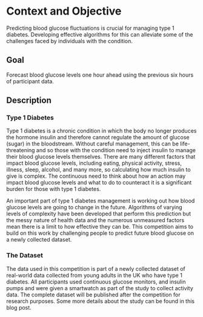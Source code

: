 # Context and Objective

Predicting blood glucose fluctuations is crucial for managing type 1 diabetes. Developing effective algorithms for this can alleviate some of the challenges faced by individuals with the condition.

## Goal

Forecast blood glucose levels one hour ahead using the previous six hours of participant data.

## Description

### Type 1 Diabetes

Type 1 diabetes is a chronic condition in which the body no longer produces the hormone insulin and therefore cannot regulate the amount of glucose (sugar) in the bloodstream. Without careful management, this can be life-threatening and so those with the condition need to inject insulin to manage their blood glucose levels themselves. There are many different factors that impact blood glucose levels, including eating, physical activity, stress, illness, sleep, alcohol, and many more, so calculating how much insulin to give is complex. The continuous need to think about how an action may impact blood glucose levels and what to do to counteract it is a significant burden for those with type 1 diabetes.

An important part of type 1 diabetes management is working out how blood glucose levels are going to change in the future. Algorithms of varying levels of complexity have been developed that perform this prediction but the messy nature of health data and the numerous unmeasured factors mean there is a limit to how effective they can be. This competition aims to build on this work by challenging people to predict future blood glucose on a newly collected dataset.

### The Dataset

The data used in this competition is part of a newly collected dataset of real-world data collected from young adults in the UK who have type 1 diabetes. All participants used continuous glucose monitors, and insulin pumps and were given a smartwatch as part of the study to collect activity data. The complete dataset will be published after the competition for research purposes. Some more details about the study can be found in this blog post.
